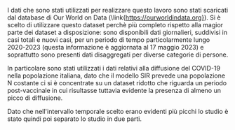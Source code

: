 I dati che sono stati utilizzati per realizzare questo lavoro sono stati scaricati dal database di Our World on Data (\link{https://ourworldindata.org}). Si è scelto di utilizzare questo dataset perchè più completo rispetto alla magior parte dei dataset a disposizione: sono disponibili dati giornalieri, suddivisi in casi totali e nuovi casi, per un periodo di tempo particolarmente lungo 2020-2023 (questa informazione è aggiornata al 17 maggio 2023) e soprattutto sono presenti dati disaggregati per diverse categorie di persone.

In particolare sono stati utilizzati i dati relativi alla diffusione del COVID-19 nella popolazione italiana, dato che il modello SIR prevede una popolazione N costante ci si è concentrate su un dataset ridotto che riguarda un periodo post-vaccinale in cui risultasse tuttavia evidente la presenza di almeno un picco di diffusione.

Dato che nell'intervallo temporale scelto erano evidenti più picchi lo studio è stato quindi poi separato lo studio in due parti.
